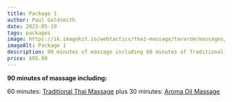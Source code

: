 ```yaml
---
title: Package 1
author: Paul Goldsmith
date: 2023-05-19
tags: packages
image: https://ik.imagekit.io/webtactics/thai-massage/tararom/massages/Thai-Massage-leg-strech_poKyxx8im.jpg
imageAlt: Package 1
description: 90 minutes of massage including 60 minutes of Traditional Thai Massage plus 30 minutes of Aroma Oil Massage
price: $95.00
---
```


**90 minutes of massage including:**

60 minutes:  [Traditional Thai Massage](/treatments/traditional-thai-massage/) plus
30 minutes:  [Aroma Oil Massage](//treatments/aromatherapy-oil-massage/)
